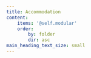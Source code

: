 ```yaml
---
title: Accommodation
content:
    items: '@self.modular'
    order:
        by: folder
        dir: asc
main_heading_text_size: small
---
```


